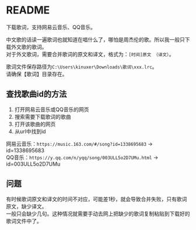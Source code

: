 # README

下载歌词，支持网易云音乐、QQ音乐。  

中文歌的话读一遍歌词也就知道在唱什么了，哪怕是周杰伦的歌。所以我一般只下载外文歌的歌词。  
对于外文歌词，需要合并歌词的原文和译文，格式为：`[时间]原文 （译文）`。  

歌词文件保存路径为`C:\Users\kinuxer\Downloads\歌词\xxx.lrc`。  
请确保【歌词】目录存在。

## 查找歌曲id的方法

1. 打开网易云音乐或QQ音乐的网页
1. 搜索需要下载歌词的歌曲
1. 打开该歌曲的网页
1. 从url中找到id

网易云音乐：`https://music.163.com/#/song?id=1338695683` → id=1338695683  
QQ音乐：`https://y.qq.com/n/yqq/song/003ULL5o2D7UMu.html` → id=003ULL5o2D7UMu

## 问题

有时候歌词原文和译文的时间不对应，可能差1秒，就会导致合并失败，只有歌词原文，缺少译文。  
一般只会缺少几句。这种情况就需要手动去网上把缺少的歌词复制粘贴到下载好的歌词文件中了。